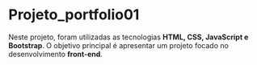 # Projeto_portfolio01
 Neste projeto, foram utilizadas as tecnologias **HTML, CSS, JavaScript e Bootstrap**. O objetivo principal é apresentar um projeto focado no desenvolvimento **front-end**.
